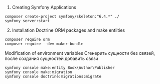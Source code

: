 1.  Creating Symfony Applications
```
composer create-project symfony/skeleton:"6.4.*" ./
symfony server:start
```
2.  Installation Doctrine ORM packages and make entiities
```
composer require orm
composer require --dev maker-bundle
```
Modification of environment variables
Сгенерить сущности без связей, после создания сущностей добавить связи
```
symfony console make:entity Book\Author\Publisher
symfony console make:migration
symfony console doctrine:migrations:migrate
```
